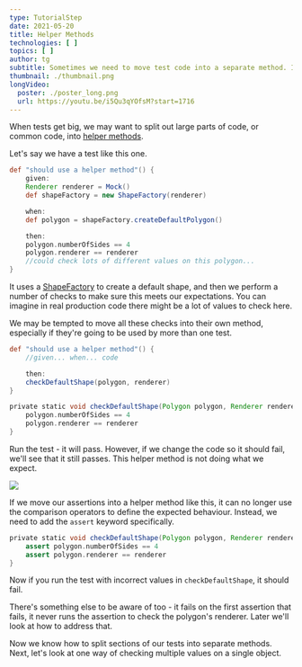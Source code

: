 ```yaml
---
type: TutorialStep
date: 2021-05-20
title: Helper Methods
technologies: [ ]
topics: [ ]
author: tg
subtitle: Sometimes we need to move test code into a separate method. In this section, we look at some tips for this.
thumbnail: ./thumbnail.png
longVideo:
  poster: ./poster_long.png
  url: https://youtu.be/i5Qu3qYOfsM?start=1716
---
```


When tests get big, we may want to split out large parts of code, or common code, into [helper methods](http://spockframework.org/spock/docs/2.0/all_in_one.html#_helper_methods).

Let's say we have a test like this one.

```groovy
def "should use a helper method"() {
    given:
    Renderer renderer = Mock()
    def shapeFactory = new ShapeFactory(renderer)

    when:
    def polygon = shapeFactory.createDefaultPolygon()

    then:
    polygon.numberOfSides == 4
    polygon.renderer == renderer
    //could check lots of different values on this polygon... 
}

```

It uses a [ShapeFactory](https://github.com/trishagee/spock-testing-demo/blob/main/src/main/java/com/mechanitis/demo/spock/ShapeFactory.java) to create a default shape, and then we perform a number of checks to make sure this meets our expectations. You can imagine in real production code there might be a lot of values to check here.

We may be tempted to move all these checks into their own method, especially if they're going to be used by more than one test.

```groovy
def "should use a helper method"() {
    //given... when... code

    then:
    checkDefaultShape(polygon, renderer)
}

private static void checkDefaultShape(Polygon polygon, Renderer renderer) {
    polygon.numberOfSides == 4
    polygon.renderer == renderer
}
```

Run the test - it will pass. However, if we change the code so it should fail, we'll see that it still passes. This helper method is not doing what we expect.

![](./23.png)

If we move our assertions into a helper method like this, it can no longer use the comparison operators to define the expected behaviour. Instead, we need to add the `assert` keyword specifically.

```groovy
private static void checkDefaultShape(Polygon polygon, Renderer renderer) {
    assert polygon.numberOfSides == 4
    assert polygon.renderer == renderer
}
```
Now if you run the test with incorrect values in `checkDefaultShape`, it should fail.

There's something else to be aware of too - it fails on the first assertion that fails, it never runs the assertion to check the polygon's renderer. Later we'll look at how to address that.

Now we know how to split sections of our tests into separate methods. Next, let's look at one way of checking multiple values on a single object.